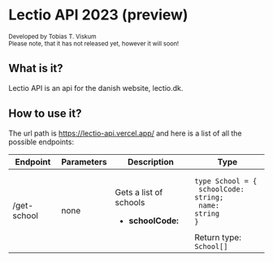 # Lectio API 2023 (preview)

<small>Developed by Tobias T. Viskum</small> <br/>
<small>Please note, that it has not released yet, however it will soon!</small>

## What is it?

Lectio API is an api for the danish website, lectio.dk.

## How to use it?

The url path is https://lectio-api.vercel.app/ and here is a list of all the possible endpoints:

| Endpoint    | Parameters | Description                                             | Type                                                                                                             |
| ----------- | ---------- | ------------------------------------------------------- | ---------------------------------------------------------------------------------------------------------------- |
| /get-school | none       | Gets a list of schools<br><ul><li>**schoolCode:** </ul> | <pre><code>type School = {<br/> schoolCode: string; <br/> name: string<br/>}</code></pre>Return type: `School[]` |
